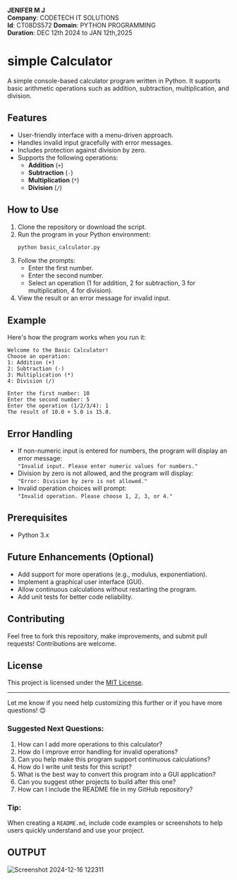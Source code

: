 
**JENIFER M J**  
**Company**: CODETECH IT SOLUTIONS  
**Id**: CT08DS572
**Domain**: PYTHON PROGRAMMING  
**Duration**: DEC 12th 2024 to JAN 12th,2025


# simple Calculator

A simple console-based calculator program written in Python. It supports basic arithmetic operations such as addition, subtraction, multiplication, and division.

## Features

- User-friendly interface with a menu-driven approach.
- Handles invalid input gracefully with error messages.
- Includes protection against division by zero.
- Supports the following operations:
  - **Addition** (`+`)
  - **Subtraction** (`-`)
  - **Multiplication** (`*`)
  - **Division** (`/`)

## How to Use

1. Clone the repository or download the script.
2. Run the program in your Python environment:
   ```bash
   python basic_calculator.py
   ```
3. Follow the prompts:
   - Enter the first number.
   - Enter the second number.
   - Select an operation (1 for addition, 2 for subtraction, 3 for multiplication, 4 for division).
4. View the result or an error message for invalid input.

## Example

Here's how the program works when you run it:

```
Welcome to the Basic Calculator!
Choose an operation:
1: Addition (+)
2: Subtraction (-)
3: Multiplication (*)
4: Division (/)

Enter the first number: 10
Enter the second number: 5
Enter the operation (1/2/3/4): 1
The result of 10.0 + 5.0 is 15.0.
```

## Error Handling

- If non-numeric input is entered for numbers, the program will display an error message:  
  `"Invalid input. Please enter numeric values for numbers."`
- Division by zero is not allowed, and the program will display:  
  `"Error: Division by zero is not allowed."`
- Invalid operation choices will prompt:  
  `"Invalid operation. Please choose 1, 2, 3, or 4."`

## Prerequisites

- Python 3.x

## Future Enhancements (Optional)

- Add support for more operations (e.g., modulus, exponentiation).
- Implement a graphical user interface (GUI).
- Allow continuous calculations without restarting the program.
- Add unit tests for better code reliability.

## Contributing

Feel free to fork this repository, make improvements, and submit pull requests! Contributions are welcome.

## License

This project is licensed under the [MIT License](LICENSE).

---

Let me know if you need help customizing this further or if you have more questions! 😊 

### Suggested Next Questions:
1. How can I add more operations to this calculator?
2. How do I improve error handling for invalid operations?
3. Can you help make this program support continuous calculations?
4. How do I write unit tests for this script?
5. What is the best way to convert this program into a GUI application?
6. Can you suggest other projects to build after this one?
7. How can I include the README file in my GitHub repository?

### Tip:
When creating a `README.md`, include code examples or screenshots to help users quickly understand and use your project.




## OUTPUT
![Screenshot 2024-12-16 122311](https://github.com/user-attachments/assets/84445a69-a031-433f-9a02-2fe22fc87003)


